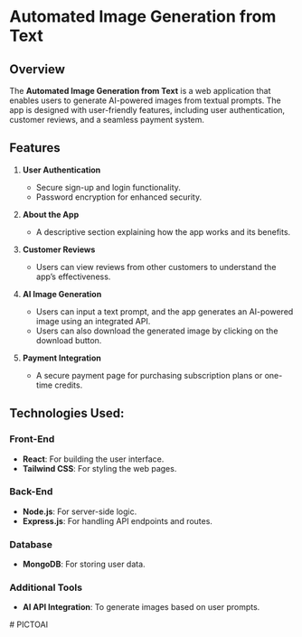 # Automated Image Generation from Text


## Overview

The **Automated Image Generation from Text** is a web application that enables users 
to generate AI-powered images from textual prompts. The app is designed with user-friendly 
features, including user authentication, customer reviews, and a seamless payment system.



## Features

1. **User Authentication**  
   - Secure sign-up and login functionality.  
   - Password encryption for enhanced security.

2. **About the App**  
   - A descriptive section explaining how the app works and its benefits.

3. **Customer Reviews**  
   - Users can view reviews from other customers to understand the app’s effectiveness.

4. **AI Image Generation**  
   - Users can input a text prompt, and the app generates an AI-powered image using an integrated API.
   - Users can also download the generated image by clicking on the download button.

5. **Payment Integration**  
   - A secure payment page for purchasing subscription plans or one-time credits.



## Technologies Used:

### Front-End
- **React**: For building the user interface.
- **Tailwind CSS**: For styling the web pages.

### Back-End
- **Node.js**: For server-side logic.
- **Express.js**: For handling API endpoints and routes.

### Database
- **MongoDB**: For storing user data.

### Additional Tools
- **AI API Integration**: To generate images based on user prompts.
  
#   P I C T O A I  
 